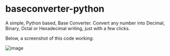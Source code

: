 # baseconverter-python
A simple, Python based, Base Converter. Convert any number into Decimal, Binary, Octal or Hexadecimal writing, just with a few clicks.

Below, a screenshot of this code working:

![image](https://github.com/alexelzx/baseconverter-python/assets/86853540/9034c46b-7aae-4526-bd25-1034da7c05c4)

